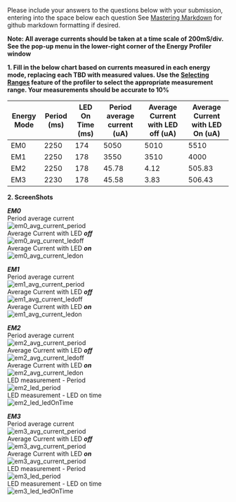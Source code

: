Please include your answers to the questions below with your submission, entering into the space below each question
See [Mastering Markdown](https://guides.github.com/features/mastering-markdown/) for github markdown formatting if desired.

**Note: All average currents should be taken at a time scale of 200mS/div. See the pop-up menu in the lower-right corner of the Energy Profiler window**

**1. Fill in the below chart based on currents measured in each energy mode, replacing each TBD with measured values.  Use the [Selecting Ranges](https://www.silabs.com/documents/public/user-guides/ug343-multinode-energy-profiler.pdf) feature of the profiler to select the appropriate measurement range.  Your measurements should be accurate to 10%**

Energy Mode | Period (ms) | LED On Time (ms) |Period average current (uA) | Average Current with LED off (uA) | Average Current with LED On (uA)
------------| ------------|------------------|----------------------------|-----------------------------------|---------------------------------
EM0         |    2250     |       174        |          5050              |           5010                    |         5510
EM1         |    2250     |       178        |          3550              |           3510                    |         4000
EM2         |    2250     |       178        |          45.78             |           4.12                    |         505.83
EM3         |    2230     |       178        |          45.58             |           3.83                    |         506.43



**2. ScreenShots**  

***EM0***  
Period average current    
![em0_avg_current_period][em0_avg_current_period]  
Average Current with LED ***off***  
![em0_avg_current_ledoff][em0_avg_current_ledoff]  
Average Current with LED ***on***  
![em0_avg_current_ledon][em0_avg_current_ledon]  

***EM1***  
Period average current    
![em1_avg_current_period][em1_avg_current_period]  
Average Current with LED ***off***  
![em1_avg_current_ledoff][em1_avg_current_ledoff]  
Average Current with LED ***on***  
![em1_avg_current_ledon][em1_avg_current_ledon]  

***EM2***  
Period average current  
![em2_avg_current_period][em2_avg_current_period]  
Average Current with LED ***off***  
![em2_avg_current_ledoff][em2_avg_current_ledoff]  
Average Current with LED ***on***  
![em2_avg_current_ledon][em2_avg_current_ledon]   
LED measurement - Period   
![em2_led_period][em2_led_period]  
LED measurement - LED on time   
![em2_led_ledOnTime][em2_led_ledOnTime]  

***EM3***  
Period average current    
![em3_avg_current_period][em3_avg_current_period]  
Average Current with LED ***off***  
![em3_avg_current_period][em3_avg_current_ledoff]   
Average Current with LED ***on***  
![em3_avg_current_period][em3_avg_current_ledon]   
LED measurement - Period   
![em3_led_period][em3_led_period]  
LED measurement - LED on time   
![em3_led_ledOnTime][em3_led_ledOnTime]  

[em0_avg_current_period]: screenshots/em0_avg_current_period.png "em0_avg_current_period"
[em0_avg_current_ledoff]: screenshots/em0_avg_current_ledoff.png "em0_avg_current_ledoff"
[em0_avg_current_ledon]: screenshots/em0_avg_current_ledon.png "em0_avg_current_ledon"

[em1_avg_current_period]: screenshots/em1_avg_current_period.png "em1_avg_current_period"
[em1_avg_current_ledoff]: screenshots/em1_avg_current_ledoff.png "em1_avg_current_ledoff"
[em1_avg_current_ledon]: screenshots/em1_avg_current_ledon.png "em1_avg_current_ledon"

[em2_avg_current_period]: screenshots/EM2_avg_current_period.png "em2_avg_current_period"
[em2_avg_current_ledoff]: screenshots/EM2_avg_current_ledoff.png "em2_avg_current_ledoff"
[em2_avg_current_ledon]: screenshots/EM2_avg_current_ledon.png "em2_avg_current_ledon"
[em2_led_period]: screenshots/em2_led_period.png "em2_led_period"
[em2_led_ledOnTime]: screenshots/em2_led_ledOnTime.png "em2_led_ledOnTime"

[em3_avg_current_period]: screenshots/em3_avg_current_period.png "em3_avg_current_period"
[em3_avg_current_ledoff]: screenshots/em3_avg_current_ledoff.png "em3_avg_current_ledoff"
[em3_avg_current_ledon]: screenshots/em3_avg_current_ledon.png "em3_avg_current_ledon"
[em3_led_period]: screenshots/em3_led_period.png "em3_led_period"
[em3_led_ledOnTime]: screenshots/em3_led_ledOnTime.png "em3_led_ledOnTime"
